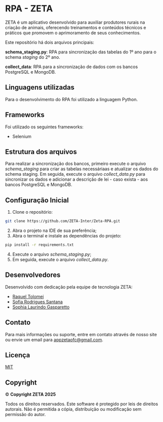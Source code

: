 
# RPA - ZETA

ZETA é um aplicativo desenvolvido para auxiliar produtores rurais na criação de animais, oferecendo treinamentos e conteúdos técnicos e práticos que promovem o aprimoramento de seus conhecimentos.

Este repositório há dois arquivos principais:

**schema_staging.py**: RPA para sincronização das tabelas do 1º ano para o schema *staging* do 2º ano.

**collect_data**: RPA para a sincronização de dados com os bancos PostgreSQL e MongoDB.

## Linguagens utilizadas
Para o desenvolvimento do RPA foi utilizado a linguagem Python.

## Frameworks
Foi utilizado os seguintes frameworks:
* Selenium

## Estrutura dos arquivos
Para realizar a sincronização dos bancos, primeiro execute o arquivo *schema_staging* para criar as tabelas necessáriaas e atualizar os dados do schema staging. Em seguida, execute o arquivo *collect_data.py* para sincronizar os dados e adicionar a descrição de lei - caso exista - aos bancos PostgreSQL e MongoDB.


## Configuração Inicial
1. Clone o repositório:
```bash
git clone https://github.com/ZETA-Inter/Zeta-RPA.git
```
2. Abra o projeto na IDE de sua preferência;
3. Abra o terminal e instale as dependências do projeto:
```bash
pip install -r requirements.txt
```
4. Execute o arquivo *schema_staging.py*;
5. Em seguida, execute o arquivo *collect_data.py*.

## Desenvolvedores
Desenvolvido com dedicação pela equipe de tecnologia ZETA:
- [Raquel Tolomei](https://github.com/RaquelTolomei)  
- [Sofia Rodrigues Santana](https://github.com/SofiaRSantana)  
- [Sophia Laurindo Gasparetto](https://github.com/sosogasp)  

## Contato
Para mais informações ou suporte, entre em contato através de nosso site ou envie um email para appzetaofc@gmail.com.

## Licença  
[MIT](https://choosealicense.com/licenses/mit/)

## Copyright
© **Copyright ZETA 2025**  

Todos os direitos reservados.
Este software é protegido por leis de direitos autorais. Não é permitida a cópia, distribuição ou modificação sem permissão do autor.






